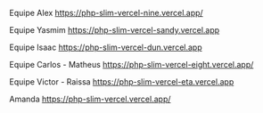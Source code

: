 Equipe Alex
https://php-slim-vercel-nine.vercel.app/

Equipe Yasmim
https://php-slim-vercel-sandy.vercel.app

Equipe Isaac
https://php-slim-vercel-dun.vercel.app

Equipe Carlos - Matheus
https://php-slim-vercel-eight.vercel.app/

Equipe Victor - Raissa
https://php-slim-vercel-eta.vercel.app

Amanda
https://php-slim-vercel.vercel.app/




